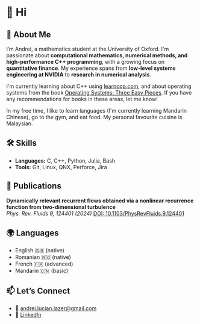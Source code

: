 # 👋 Hi

## 🚀 About Me  
I’m Andrei, a mathematics student at the University of Oxford. I'm passionate about **computational mathematics, numerical methods, and high-performance C++ programming**, with a growing focus on **quantitative finance**. My experience spans from **low-level systems engineering at NVIDIA** to **research in numerical analysis**.

I'm currently learning about C++ using [learncpp.com](https://learncpp.com), and about operating systems from the book [Operating Systems: Three Easy Pieces](https://pages.cs.wisc.edu/~remzi/OSTEP/). If you have any recommendations for books in these areas, let me know!

In my free time, I like to learn languages (I'm currently learning Mandarin Chinese), go to the gym, and eat food. My personal favourite cuisine is Malaysian.

## 🛠️ Skills  
- **Languages:** C, C++, Python, Julia, Bash
- **Tools:** Git, Linux, QNX, Perforce, Jira

## 📰 Publications
**Dynamically relevant recurrent flows obtained via a nonlinear recurrence function from two-dimensional turbulence**  
*Phys. Rev. Fluids 9, 124401 (2024)*
[DOI: 10.1103/PhysRevFluids.9.124401](https://doi.org/10.1103/PhysRevFluids.9.124401)

## 🌍 Languages  
- English 🇬🇧 (native)  
- Romanian 🇷🇴 (native)  
- French 🇫🇷 (advanced)  
- Mandarin 🇨🇳 (basic)

## 📫 Let’s Connect  
- 📧 andrei.lucian.lazer@gmail.com  
- 🔗 [LinkedIn](https://www.linkedin.com/in/andrei-lazer)    
